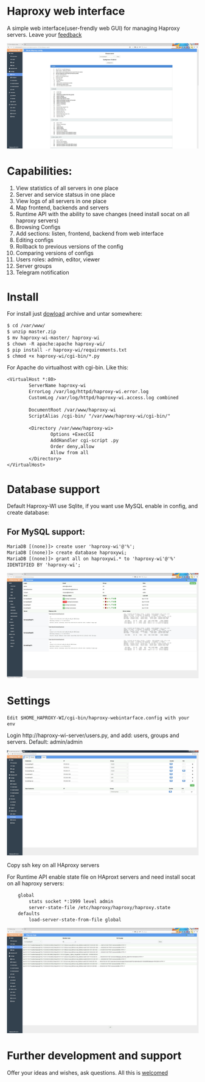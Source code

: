 # Haproxy web interface
A simple web interface(user-frendly web GUI) for managing Haproxy servers. Leave your [feedback](https://github.com/Aidaho12/haproxy-wi/issues)

![alt text](image/haproxy-wi-config-show.jpeg "Show config page")

# Capabilities:
1. View statistics of all servers in one place
2. Server and service statsus in one place
3. View logs of all servers in one place
4. Map frontend, backends and servers
5. Runtime API with the ability to save changes (need install socat on all haproxy servers)
6. Browsing Configs
7. Add sections: listen, frontend, backend from web interface
8. Editing configs
9. Rollback to previous versions of the config
10. Comparing versions of configs
11. Users roles: admin, editor, viewer
12. Server groups
13. Telegram notification

# Install

For install just [dowload](https://github.com/Aidaho12/haproxy-wi/archive/master.zip) archive and untar somewhere:
```
$ cd /var/www/
$ unzip master.zip
$ mv haproxy-wi-master/ haproxy-wi
$ chown -R apache:apache haproxy-wi/
$ pip install -r haproxy-wi/requirements.txt 
$ chmod +x haproxy-wi/cgi-bin/*.py 
```

For Apache do virtualhost with cgi-bin. Like this:
```
<VirtualHost *:80>
        ServerName haproxy-wi
        ErrorLog /var/log/httpd/haproxy-wi.error.log
        CustomLog /var/log/httpd/haproxy-wi.access.log combined

        DocumentRoot /var/www/haproxy-wi
        ScriptAlias /cgi-bin/ "/var/www/haproxy-wi/cgi-bin/"

        <Directory /var/www/haproxy-wi>
                Options +ExecCGI
                AddHandler cgi-script .py
                Order deny,allow
                Allow from all
        </Directory>
</VirtualHost>
```
# Database support

Default Haproxy-WI use Sqlite, if you want use MySQL enable in config, and create database:

## For MySQL support:
```
MariaDB [(none)]> create user 'haproxy-wi'@'%';
MariaDB [(none)]> create database haproxywi;
MariaDB [(none)]> grant all on haproxywi.* to 'haproxy-wi'@'%' IDENTIFIED BY 'haproxy-wi';
```
![alt text](image/haproxy-wi-overview.jpeg "Overview page")

# Settings
```
Edit $HOME_HAPROXY-WI/cgi-bin/haproxy-webintarface.config with your env
```
Login http://haproxy-wi-server/users.py, and add: users, groups and servers. Default: admin/admin

![alt text](image/haproxy-wi-admin-area.jpeg "Admin area")

Copy ssh key on all HAproxy servers

For Runtime API enable state file on HAproxt servers and need install socat on all haproxy servers:
```
    global
		stats socket *:1999 level admin 
		server-state-file /etc/haproxy/haproxy/haproxy.state
    defaults
		load-server-state-from-file global
   ```
![alt text](image/haproxy-wi-logs.jpeg "View logs page")

# Further development and support

Offer your ideas and wishes, ask questions. All this is [welcomed](https://github.com/Aidaho12/haproxy-wi/issues)


